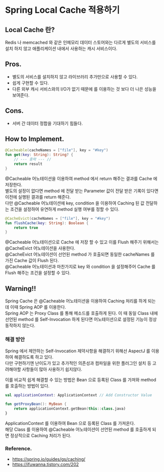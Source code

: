 # Spring Local Cache 적용하기

## Local Cache 란?

Redis 나 memcached 와 같은 인메모리 데이터 스토어와는 다르게 별도의 서비스를 설치 하지 않고 애플리케이션 내에서 사용하는 캐시 서비스이다.

## Pros.

- 별도의 서비스를 설치하지 않고 라이브러리 추가만으로 사용할 수 있다.
- 쉽게 구현할 수 있다.
- 다른 외부 캐시 서비스와의 I/O가 없기 때문에 를 이용하는 것 보다 더 나은 성능을 보여준다.

## Cons.

- 서버 간 데이터 정합을 기대하기 힘들다.

## How to Implement.

```kotlin
@Cacheable(cacheNames = ["file"], key = "#key")
fun get(key: String): String? {
    // --- 중략 --- //
    return result
}
```

@Cacheable 어노테이션을 이용하여 method 에서 return 해주는 결과를 Cache 에 저장한다.   
별도의 설정이 없다면 method 에 전달 받는 Parameter 값이 전달 받은 기록이 있다면 이전에 실행된 결과를 return 해준다.   
다만 @Cacheable 어노테이션에 key, condition 을 이용하여 Caching 된 값 전달하는 조건을 설정하여 유연하게 method 실행 여부를 정할 수 있다.

```kotlin
@CacheEvict(cacheNames = ["file"], key = "#key")
fun flushCache(key: String): Boolean {
    return true
}
```

@Cacheable 어노테이션으로 Cache 에 저장 할 수 있고 이를 Flush 해주기 위해서는 @CacheEvict 어노테이션을 사용한다.   
@CacheEvict 어노테이션이 선언된 method 가 호출되면 동일한 cacheNames 를 가진 Cache 값이 Flush 된다.    
@Cacheable 어노테이션과 마찬가지로 key 와 condition 을 설정해주어 Cache 를 Flush 해주는 조건을 설정할 수 있다.

## Warning!!

Spring Cache 은 @Cacheable 어노테이션을 이용하여 Caching 처리를 하게 되는데 이때 Spring AOP 를 이용한다.   
Spring AOP 는 Proxy Class 를 통해 메소드를 호출하게 된다. 이 때 동일 Class 내에 선언된 method 를 Self-Invocation 하게 된다면 어노테이션으로 설정된 기능이 정상 동작하지
않는다.

### 해결 방안

Spring 에서 제안하는 Self-Invocation 제약사항을 해결하기 위해선 AspectJ 를 이용하여 해결하도록 하고 있다.   
다만 구현하기엔 난이도가 있고 추가적인 의존성과 컴파일을 위한 플러그인 설치 등 고려해야할 사항들이 많아 사용하기 쉽지않다.

이를 비교적 쉽게 해결할 수 있는 방법은 Bean 으로 등록된 Class 를 가져와 method 를 호출하는 방법이 있다.

```kotlin
val applicationContext: ApplicationContext // Add Constructor Value

fun getProxyBean(): MyBean {
    return applicationContext.getBean(this::class.java)
}
```

ApplicationContext 를 이용하여 Bean 으로 등록된 Class 를 가져온다.   
해당 Class 를 이용하여 @Cacheable 어노테이션이 선언된 method 를 호출하게 되면 정상적으로 Caching 처리가 된다.

### Reference.

- https://spring.io/guides/gs/caching/
- https://ifuwanna.tistory.com/202